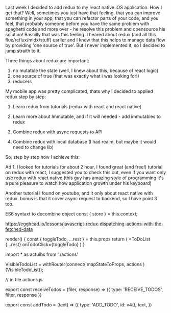 Last week I decided to add redux to my react native iOS application. How I get that? Well, sometimes you just have that feeling, that you can improve something in your app, that you can refactor parts of your code, and you feel, that probably someone before you have the same problem with spaghetti code and more over - he resolve this problem and opensource his solution! Bascilly that was this feeling.
I heared about redux (and all this flux/reflux/midx/stuff) earlier and I knew that this helps to manage data flow by providing 'one source of true'. But I never implemented it, so I decided to jump straith to it.

Three things about redux are important:
1. no mutatble the state (well, I knew about this, because of react logic)
2. one source of true (that was exactly what i was looking for!)
3. reducers

My mobile app was pretty complicated, thats why I decided to applied redux step by step:

1. Learn redux from tutorials (redux with react and react native)

2. Learn more about Immutable, and if it will needed - add immutables to redux

3. Combine redux with async requests to API

4. Combine redux with local database (I had realm, but maybe it would need to change lib)


So, step by step how I achieve this:

Ad 1. I looked for tutorials for about 2 hour, I found great (and free!) tutorial on redux with react, I suggested you to check this out, even if you want only use redux with react native (this guy has amazing style of programming it's a pure pleasure to watch how application growth under his keyboard)

Another tutorial I found on youtube, and it only about react native with redux. bonus is that it cover async request to backend, so I have point 3 too.






ES6 syntaxt to decombine object
const { store } = this.context;

https://egghead.io/lessons/javascript-redux-dispatching-actions-with-the-fetched-data


render() {
	const { toggleTodo, ...rest } = this.props
	return (
		<ToDoList
			{...rest}
			onTodoClick={toggleTodo}
	)
}

import * as actuibs from './actions'

VisibleTodoList = withRouter(connect(
	mapStateToProps,
	actions
)(VisibleTodoList));


// in file actions.js

export const receiveTodos = (filer, response) => ({
	type: 'RECEIVE_TODOS',
	filter,
	response
})

export const addTodo = (text) => ({
	type: 'ADD_TODO',
	id: v4(),
	text,
})








